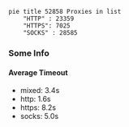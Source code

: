 
```mermaid
pie title 52858 Proxies in list
    "HTTP" : 23359
    "HTTPS": 7025
    "SOCKS" : 28585
```

### Some Info
#### Average Timeout

- mixed: 3.4s
- http: 1.6s
- https: 8.2s
- socks: 5.0s